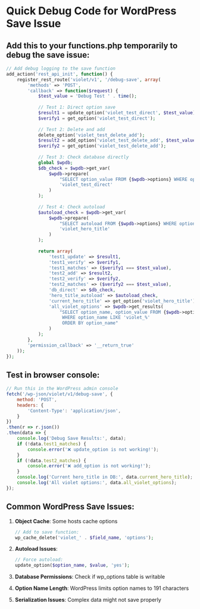 # Quick Debug Code for WordPress Save Issue

## Add this to your functions.php temporarily to debug the save issue:

```php
// Add debug logging to the save function
add_action('rest_api_init', function() {
    register_rest_route('violet/v1', '/debug-save', array(
        'methods' => 'POST',
        'callback' => function($request) {
            $test_value = 'Debug Test ' . time();
            
            // Test 1: Direct option save
            $result1 = update_option('violet_test_direct', $test_value);
            $verify1 = get_option('violet_test_direct');
            
            // Test 2: Delete and add
            delete_option('violet_test_delete_add');
            $result2 = add_option('violet_test_delete_add', $test_value);
            $verify2 = get_option('violet_test_delete_add');
            
            // Test 3: Check database directly
            global $wpdb;
            $db_check = $wpdb->get_var(
                $wpdb->prepare(
                    "SELECT option_value FROM {$wpdb->options} WHERE option_name = %s",
                    'violet_test_direct'
                )
            );
            
            // Test 4: Check autoload
            $autoload_check = $wpdb->get_var(
                $wpdb->prepare(
                    "SELECT autoload FROM {$wpdb->options} WHERE option_name = %s",
                    'violet_hero_title'
                )
            );
            
            return array(
                'test1_update' => $result1,
                'test1_verify' => $verify1,
                'test1_matches' => ($verify1 === $test_value),
                'test2_add' => $result2,
                'test2_verify' => $verify2,
                'test2_matches' => ($verify2 === $test_value),
                'db_direct' => $db_check,
                'hero_title_autoload' => $autoload_check,
                'current_hero_title' => get_option('violet_hero_title'),
                'all_violet_options' => $wpdb->get_results(
                    "SELECT option_name, option_value FROM {$wpdb->options} 
                     WHERE option_name LIKE 'violet_%' 
                     ORDER BY option_name"
                )
            );
        },
        'permission_callback' => '__return_true'
    ));
});
```

## Test in browser console:
```javascript
// Run this in the WordPress admin console
fetch('/wp-json/violet/v1/debug-save', {
    method: 'POST',
    headers: {
        'Content-Type': 'application/json',
    }
})
.then(r => r.json())
.then(data => {
    console.log('Debug Save Results:', data);
    if (!data.test1_matches) {
        console.error('❌ update_option is not working!');
    }
    if (!data.test2_matches) {
        console.error('❌ add_option is not working!');
    }
    console.log('Current hero_title in DB:', data.current_hero_title);
    console.log('All violet options:', data.all_violet_options);
});
```

## Common WordPress Save Issues:

1. **Object Cache**: Some hosts cache options
   ```php
   // Add to save function:
   wp_cache_delete('violet_' . $field_name, 'options');
   ```

2. **Autoload Issues**: 
   ```php
   // Force autoload:
   update_option($option_name, $value, 'yes');
   ```

3. **Database Permissions**: Check if wp_options table is writable

4. **Option Name Length**: WordPress limits option names to 191 characters

5. **Serialization Issues**: Complex data might not save properly
